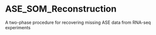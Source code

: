 # ASE_SOM_Reconstruction
A two-phase procedure for recovering missing ASE data from RNA-seq experiments
